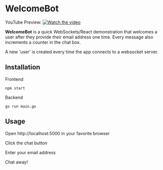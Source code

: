 # WelcomeBot

YouTube Preview:
[![Watch the video](https://img.youtube.com/vi/gBcr2lD8utM/maxresdefault.jpg)]([https://www.youtube.com/watch?v=gBcr2lD8utM](https://www.youtube.com/watch?v=gBcr2lD8utM))


**WelcomeBot** is a quick WebSockets/React demonstration that welcomes a user after they provide their email address one time. Every message also increments a counter in the chat box.

A new 'user' is created every time the app connects to a websocket server.

## Installation

Frontend
```
npm start
```
Backend
```
go run main.go
```

## Usage

Open http://localhost:5000 in your favorite browser

Click the chat button

Enter your email address

Chat away!